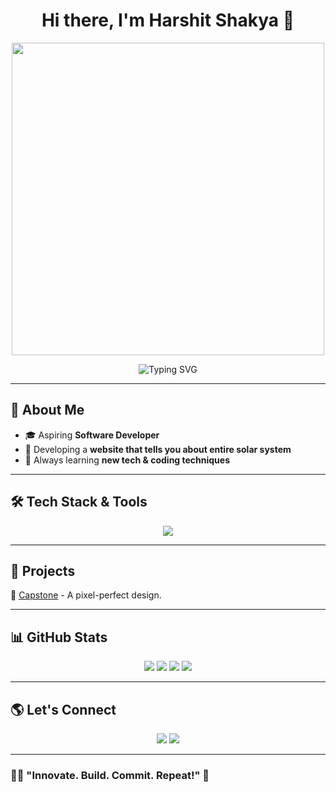 <h1 align="center">Hi there, I'm Harshit Shakya 👋</h1>
<p align="center">
  <img src="https://media0.giphy.com/media/v1.Y2lkPTc5MGI3NjExZms0b2RhbTNud3RtNG1xaThob2twaW9xYXF5aDlveTNobjZrcWZoaSZlcD12MV9pbnRlcm5hbF9naWZfYnlfaWQmY3Q9Zw/CuuSHzuc0O166MRfjt/giphy.gif" width="500" />
</p>
<p align="center">
  <img src="https://readme-typing-svg.herokuapp.com?font=Fira+Code&duration=3000&pause=500&color=F75C7E&center=true&width=435&lines=Developer+%7C+Coder+%7C+Tech+Enthusiast;Creating+a+Solar+System+Web+Page;Hardik+Jaiswal+Lover" alt="Typing SVG" />
</p>

---

## 🚀 **About Me**
- 🎓 Aspiring **Software Developer**
- 🧠 Developing a **website that tells you about entire solar system**
- 🌱 Always learning **new tech & coding techniques**

---

## 🛠 **Tech Stack & Tools**
<p align="center">
  <img src="https://skillicons.dev/icons?i=html,css,js,react,python,git,github,vscode,java" />
</p>

---

## 📌 **Projects**
🔹 [Capstone](#) - A pixel-perfect design. 

---

## 📊 **GitHub Stats**
<p align="center">
  <img src="https://github-readme-activity-graph.cyclic.app/graph?username=Harsh-sh7&theme=github" />
  <img src="https://github-readme-stats.vercel.app/api?username=Harsh-sh7&show_icons=true&theme=tokyonight" />
  <img src="https://github-readme-streak-stats.herokuapp.com/?user=Harsh-sh7&theme=tokyonight" />
  <img src="https://github-readme-stats.vercel.app/api/top-langs/?username=Harsh-sh7&layout=compact&theme=tokyonight" />
</p>

---

## 🌎 **Let's Connect**
<p align="center">
  <a href="https://linkedin.com/in/harshit-shakya"><img src="https://img.shields.io/badge/LinkedIn-0077B5?style=for-the-badge&logo=linkedin&logoColor=white"/></a>
  <a href="mailto:harshakya56@gmail.com"><img src="https://img.shields.io/badge/Gmail-D14836?style=for-the-badge&logo=gmail&logoColor=white"/></a>
</p>

---

### 🧑‍💻 **"Innovate. Build. Commit. Repeat!"** 🚀
